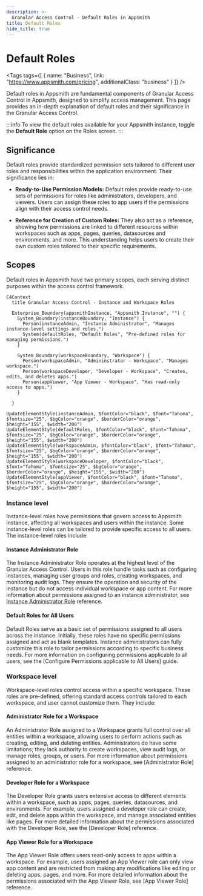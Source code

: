 ```yaml
---
description: >-
  Granular Access Control - Default Roles in Appsmith
title: Default Roles
hide_title: true
---
```


<!-- vale off -->

<div className="tag-wrapper">
 <h1>Default Roles</h1>

<Tags
tags={[
{ name: "Business", link: "https://www.appsmith.com/pricing", additionalClass: "business" }
]}
/>

</div>

<!-- vale on -->

Default roles in Appsmith are fundamental components of Granular Access Control in Appsmith, designed to simplify access management. This page provides an in-depth explanation of default roles and their significance in the Granular Access Control.

:::info
To view the default roles available for your Appsmith instance, toggle the **Default Role** option on the Roles screen. 
:::

## Significance

Default roles provide standardized permission sets tailored to different user roles and responsibilities within the application environment. Their significance lies in:

- **Ready-to-Use Permission Models:** Default roles provide ready-to-use sets of permissions for roles like administrators, developers, and viewers. Users can assign these roles to app users if the permissions align with their access control needs.
  
- **Reference for Creation of Custom Roles:** They also act as a reference, showing how permissions are linked to different resources within workspaces such as apps, pages, queries, datasources and environments, and more. This understanding helps users to create their own custom roles tailored to their specific requirements.

## Scopes

Default roles in Appsmith have two primary scopes, each serving distinct purposes within the access control framework. 

```mermaid
C4Context
  title Granular Access Control - Instance and Workspace Roles

  Enterprise_Boundary(appsmithInstance, "Appsmith Instance", "") {
    System_Boundary(instanceBoundary, "Instance") {
      Person(instanceAdmin, "Instance Administrator", "Manages instance-level settings and roles.")
      System(defaultRoles, "Default Roles", "Pre-defined roles for managing permissions.")
    }

    System_Boundary(workspaceBoundary, "Workspace") {
      Person(workspaceAdmin, "Admininstrator - Workspace", "Manages workspace.")
      Person(workspaceDeveloper, "Developer - Workspace", "Creates, edits, and deletes apps.")
      Person(appViewer, "App Viewer - Workspace", "Has read-only access to apps.")
    }
  
  }
    
UpdateElementStyle(instanceAdmin, $fontColor="black", $font="Tahoma", $fontsize="25", $bgColor="orange", $borderColor="orange", $height="155", $width="200")
UpdateElementStyle(defaultRoles, $fontColor="black", $font="Tahoma", $fontsize="25", $bgColor="orange", $borderColor="orange", $height="155", $width="200")
UpdateElementStyle(workspaceAdmin, $fontColor="black", $font="Tahoma", $fontsize="25", $bgColor="orange", $borderColor="orange", $height="155", $width="200")
UpdateElementStyle(workspaceDeveloper, $fontColor="black", $font="Tahoma", $fontsize="25", $bgColor="orange", $borderColor="orange", $height="155", $width="200")
UpdateElementStyle(appViewer, $fontColor="black", $font="Tahoma", $fontsize="25", $bgColor="orange", $borderColor="orange", $height="155", $width="200")
```

### Instance level

Instance-level roles have permissions that govern access to Appsmith instance, affecting all workspaces and users within the instance. Some instance-level roles can be tailored to provide specific access to all users. The instance-level roles include:

#### Instance Administrator Role

The Instance Administrator Role operates at the highest level of the Granular Access Control. Users in this role handle tasks such as configuring instances, managing user groups and roles, creating workspaces, and monitoring audit logs. They ensure the operation and security of the instance but do not access individual workspace or app content. For more information about permissions assigned to an instance administrator, see [Instance Administrator Role](/advanced-concepts/granular-access-control/reference/instance-administrator-role) reference.

#### Default Roles for All Users

Default Roles serve as a basic set of permissions assigned to all users across the instance. Initially, these roles have no specific permissions assigned and act as blank templates. Instance administrators can fully customize this role to tailor permissions according to specific business needs. For more information on configuring permissions applicable to all users, see the [Configure Permissions applicable to All Users] guide.


### Workspace level

Workspace-level roles control access within a specific workspace. These roles are pre-defined, offering standard access controls tailored to each workspace, and user cannot customize them. They include:

#### Administrator Role for a Workspace 

An Administrator Role assigned to a Workspace grants full control over all entities within a workspace, allowing users to perform actions such as creating, editing, and deleting entities. Administrators do have some limitations; they lack authority to create workspaces, view audit logs, or manage roles, groups, or users. For more information about permissions assigned to an administrator role for a workspace, see [Administrator Role] reference.

#### Developer Role for a Workspace 

The Developer Role grants users extensive access to different elements within a workspace, such as apps, pages, queries, datasources, and environments. For example, users assigned a developer role can create, edit, and delete apps within the workspace, and manage associated entities like pages. For more detailed information about the permissions associated with the Developer Role, see the [Developer Role] reference.

#### App Viewer Role for a Workspace

The App Viewer Role offers users read-only access to apps within a workspace. For example, users assigned an App Viewer role can only view app content and are restricted from making any modifications like editing or deleting apps, pages, and more. For more detailed information about the permissions associated with the App Viewer Role, see [App Viewer Role] reference.

